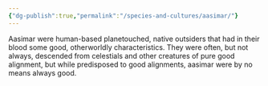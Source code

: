 ```yaml
---
{"dg-publish":true,"permalink":"/species-and-cultures/aasimar/"}
---
```


Aasimar were human-based planetouched, native outsiders that had in their blood some good, otherworldly characteristics. They were often, but not always, descended from celestials and other creatures of pure good alignment, but while predisposed to good alignments, aasimar were by no means always good.